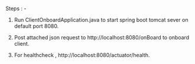 Steps : -
 1. Run ClientOnboardApplication.java to start spring boot tomcat sever on default port 8080.
 
 2. Post attached json request to  http://localhost:8080/onBoard to onboard client.
 
 3. For healthcheck , http://localhost:8080/actuator/health.
